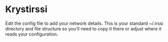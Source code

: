 # Krystirssi
Edit the config file to add your network details. This is your standard ~/.irssi directory and file structure so you'll need to copy it there or adjust where it reads your configuration.
